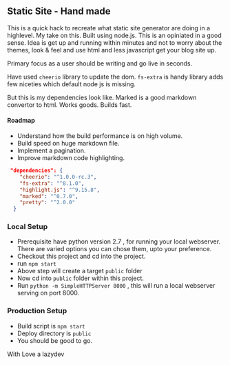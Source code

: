 ## Static Site - Hand made  

This is a quick hack to recreate what static site generator are doing in a highlevel. My take on this. Built using node.js. This is an opiniated in a good sense. Idea is get up and running within minutes and not to worry about the themes, look & feel and use html and less javascript get your blog site up. 

Primary focus as a user should be writing and go live in seconds. 

Have used `cheerio` library to update the dom.   `fs-extra` is handy library adds few niceties which default node js is missing.  

But this is my dependencies look like. Marked is a good markdown convertor to html. Works goods. Builds fast. 

#### Roadmap

- Understand how the build performance is on high volume. 
- Build speed on huge markdown file. 
- Implement a pagination. 
- Improve markdown code highlighting.

```json
 "dependencies": {
    "cheerio": "^1.0.0-rc.3",
    "fs-extra": "^8.1.0",
    "highlight.js": "^9.15.8",
    "marked": "^0.7.0",
    "pretty": "^2.0.0"
  }

```

### Local Setup 

- Prerequisite have python version 2.7 , for running your local webserver. There are varied options you can chose them, upto your preference. 
- Checkout this project and cd into the project. 
- run `npm start` 
- Above step will create a target `public` folder
- Now cd into `public` folder within this project. 
- Run `python -m SimpleHTTPServer 8000` , this will run a local webserver serving on port 8000. 

### Production Setup 

- Build script is `npm start`
- Deploy directory is `public`
- You should be good to go. 




With Love 
a lazydev
